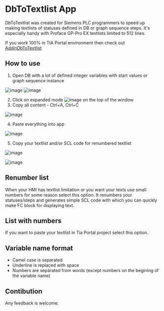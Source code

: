 # DbToTextlist App

DbToTextlist was created for Siemens PLC programmers to speed up making textlists of statuses defined in DB or graph sequence steps. It's especially handy with Proface GP-Pro EX textlists limited to 512 lines.

If you work 100% in TIA Portal environment then check out <a href="https://github.com/miloszzzz/AddinDbToTextlist">AddinDbToTextlist</a>

## How to use

1. Open DB with a lot of defined integer variables with start values or graph sequence instance

![image](https://github.com/miloszzzz/statusDisplay/assets/79056094/581fb117-1095-4aa5-a823-6713c62c1adc)
![image](https://github.com/miloszzzz/statusDisplay/assets/79056094/40e4e66d-d40e-4b43-b9eb-b893a03bedea)

2. Click on expanded mode ![image](https://github.com/miloszzzz/statusDisplay/assets/79056094/28f58eeb-0b17-468c-a9d3-df77a66ffece) on the top of the window
3. Copy all content - Ctrl+A, Ctrl+C  

![image](https://github.com/miloszzzz/statusDisplay/assets/79056094/f70b4564-56b3-430b-8135-00af1c0c2a8a)

4. Paste everything into app

![image](https://github.com/miloszzzz/statusDisplay/assets/79056094/0f21d31e-f339-4ffa-ba32-d74be6bc098f)

5. Copy your textlist and/or SCL code for renumbered textlist

![image](https://github.com/miloszzzz/statusDisplay/assets/79056094/3f1b4403-de88-4f9c-9a81-581d8b8cb5a7)

![image](https://github.com/miloszzzz/statusDisplay/assets/79056094/35d86a66-fdc5-4b1a-bc29-bb342f55e74e)


## Renumber list

When your HMI has textlist limitation or you want your texts use small numbers for some reason select this option. It renumbers your statuses/steps and generates simple SCL code with which you can quickly make FC block for displaying text.

## List with numbers

If you want to paste your textlist in Tia Portal project select this option.

## Variable name format

* Camel case is separated
* Underline is replaced with space
* Numbers are separated from words (except numbers on the begining of the variable name)

## Contibution

Any feedback is welcome.

